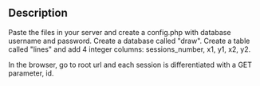 <h2>Description</h2>
Paste the files in your server and create a config.php with database username
and password. Create a database called "draw". Create a table called "lines"
and add 4 integer columns: sessions_number, x1, y1, x2, y2.


In the browser, go to root url and each session is differentiated with a GET parameter, id.

